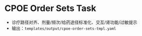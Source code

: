 # CPOE Order Sets Task

- 诊疗路径对齐、剂量/频次/给药途径标准化、交互/肾功能/过敏提示
- 输出：`templates/output/cpoe-order-sets-tmpl.yaml`
